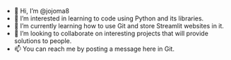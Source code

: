 - 👋 Hi, I’m @jojoma8
- 👀 I’m interested in learning to code using Python and its libraries.
- 🌱 I’m currently learning how to use Git and store Streamlit websites in it.
- 💞️ I’m looking to collaborate on interesting projects that will provide solutions to people.
- 📫 You can reach me by posting a message here in Git.

<!---
jojoma8/jojoma8 is a ✨ special ✨ repository because its `README.md` (this file) appears on your GitHub profile.
You can click the Preview link to take a look at your changes.
--->
